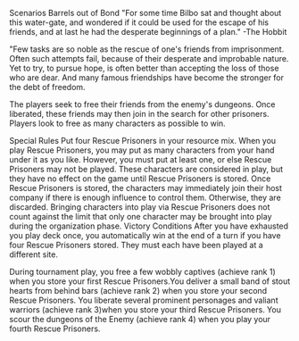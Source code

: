 Scenarios
Barrels out of Bond
"For some time Bilbo sat and thought about this water-gate,
and wondered if it could be used for the escape of his friends,
and at last he had the desperate beginnings of a plan."
-The Hobbit



"Few tasks are so noble as the rescue of one's friends from imprisonment. Often such attempts fail, because of their desperate and improbable nature. Yet to try, to pursue hope, is often better than accepting the loss of those who are dear. And many famous friendships have become the stronger for the debt of freedom.

The players seek to free their friends from the enemy's dungeons. Once liberated, these friends may then join in the search for other prisoners. Players look to free as many characters as possible to win.



Special Rules
Put four Rescue Prisoners in your resource mix.
When you play Rescue Prisoners, you may put as many characters from your hand under it as you like. However, you must put at least one, or else Rescue Prisoners may not be played. These characters are considered in play, but they have no effect on the game until Rescue Prisoners is stored. Once Rescue Prisoners is stored, the characters may immediately join their host company if there is enough influence to control them. Otherwise, they are discarded. Bringing characters into play via Rescue Prisoners does not count against the limit that only one character may be brought into play during the organization phase.
Victory Conditions
After you have exhausted you play deck once, you automatically win at the end of a turn if you have four Rescue Prisoners stored. They must each have been played at a different site.

During tournament play, you free a few wobbly captives (achieve rank 1) when you store your first Rescue Prisoners.You deliver a small band of stout hearts from behind bars (achieve rank 2) when you store your second Rescue Prisoners. You liberate several prominent personages and valiant warriors (achieve rank 3)when you store your third Rescue Prisoners. You scour the dungeons of the Enemy (achieve rank 4) when you play your fourth Rescue Prisoners.
